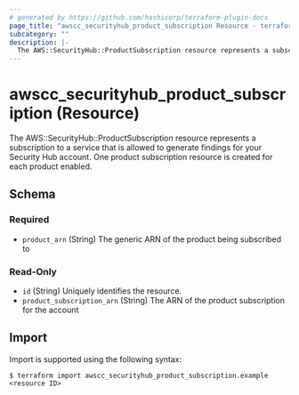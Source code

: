 ```yaml
---
# generated by https://github.com/hashicorp/terraform-plugin-docs
page_title: "awscc_securityhub_product_subscription Resource - terraform-provider-awscc"
subcategory: ""
description: |-
  The AWS::SecurityHub::ProductSubscription resource represents a subscription to a service that is allowed to generate findings for your Security Hub account. One product subscription resource is created for each product enabled.
---
```


# awscc_securityhub_product_subscription (Resource)

The AWS::SecurityHub::ProductSubscription resource represents a subscription to a service that is allowed to generate findings for your Security Hub account. One product subscription resource is created for each product enabled.



<!-- schema generated by tfplugindocs -->
## Schema

### Required

- `product_arn` (String) The generic ARN of the product being subscribed to

### Read-Only

- `id` (String) Uniquely identifies the resource.
- `product_subscription_arn` (String) The ARN of the product subscription for the account

## Import

Import is supported using the following syntax:

```shell
$ terraform import awscc_securityhub_product_subscription.example <resource ID>
```
